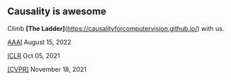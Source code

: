 ## Causality is awesome

Climb **[The Ladder]**(https://causalityforcomputervision.github.io/) with us.

[AAAI](https://aaai.org/Conferences/AAAI-23/aaai23call/) August 15, 2022

[ICLR](https://www.iclr.cc/Conferences/2023/CallForPapers) Oct 05, 2021

[[CVPR]](https://cvpr.info/Conferences/2023/Timeline) November 18, 2021
